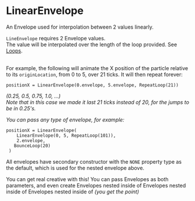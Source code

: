 # LinearEnvelope

An Envelope used for interpolation between 2 values linearly.

`LineEnvelope` requires 2 Envelope values.\
The value will be interpolated over the length of the loop provided. See[ Loops](loops.md).

\
For example, the following will animate the X position of the particle relative to its `originLocation`, from 0 to 5, over 21 ticks. It will then repeat forever:

```
positionX = LinearEnvelope(0.envelope, 5.envelope, RepeatLoop(21))
```

_(0.25, 0.5, 0.75, 1.0, ...)_\
_Note that in this case we made it last 21 ticks instead of 20, for the jumps to be in 0.25's._

_You can pass any type of envelope, for example:_

```
positionX = LinearEnvelope( 
    LinearEnvelope(0, 5, RepeatLoop(101)),
    2.envelope,
   BounceLoop(20)
 )
```

All envelopes have secondary constructor with the `NONE` property type as the default, which is used for the nested envelope above.

You can get real creative with this! You can pass Envelopes as both parameters, and even create Envelopes nested inside of Envelopes nested inside of Envelopes nested inside of _(you get the point)_
